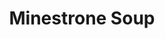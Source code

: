 ---
title: 'Minestrone Soup'
thumbnail: 'https://acnhcdn.com/2.0/CookingIcon/FtrSoupMinestrone.png'
type: savory
ingredients:
  -
    id: tomato
    type: 'crop'
    quantity: 2
  -
    id: potato
    type: 'crop'
    quantity: 1
  -
    id: carrot
    type: 'crop'
    quantity: 1

source: 'villagers, bottles'
layout: '../../layouts/RecipeDetail.astro'
---